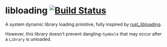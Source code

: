 # libloading  [![Build Status](https://secure.travis-ci.org/kubo39/libloading.svg?branch=master)](http://travis-ci.org/kubo39/libloading)

A system dynamic library loading primitive, fully inspired by [rust_libloading](https://github.com/nagisa/rust_libloading).

However, this library doesn't prevent dangling-`Symbol`s that may occur after a `Library` is unloaded.
